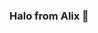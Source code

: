 ### Halo from Alix 👋

<!--
**wureny/wureny** is a ✨ _special_ ✨ repository because its `README.md` (this file) appears on your GitHub profile.

Here are some ideas to get you started:

- 🔭 I’m currently working on ...
- 🌱 I’m currently learning ...
- 👯 I’m looking to collaborate on ...
- 🤔 I’m looking for help with ...
- 💬 Ask me about ...
- 📫 How to reach me: ...
- 😄 Pronouns: ...
- ⚡ Fun fact: ...
-->
<!--[![Anurag's GitHub stats](https://github-readme-stats.vercel.app/api?username=wureny&count_private=true&show_icons=true&theme=vision-friendly-dark)](https://github.com/anuraghazra/github-readme-stats)-->

<!--[![Top Langs](https://github-readme-stats.vercel.app/api/top-langs/?username=wureny&theme=vision-friendly-dark)](https://github.com/anuraghazra/github-readme-stats)-->
